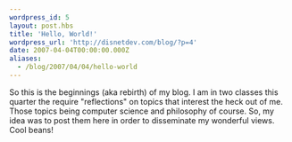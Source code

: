 ```yaml
---
wordpress_id: 5
layout: post.hbs
title: 'Hello, World!'
wordpress_url: 'http://disnetdev.com/blog/?p=4'
date: 2007-04-04T00:00:00.000Z
aliases:
  - /blog/2007/04/04/hello-world
---
```

So this is the beginnings (aka rebirth) of my blog. I am in two classes this quarter the require "reflections" on topics that interest the heck out of me. Those topics being computer science and philosophy of course. So, my idea was to post them here in order to disseminate my wonderful views. Cool beans!
